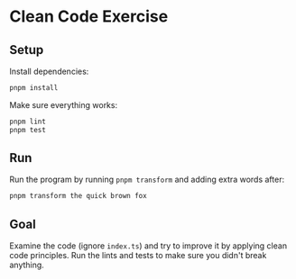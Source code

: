 # Clean Code Exercise

## Setup

Install dependencies:

```sh
pnpm install
```

Make sure everything works:

```sh
pnpm lint
pnpm test
```

## Run

Run the program by running `pnpm transform` and adding extra words after:

```sh
pnpm transform the quick brown fox
```

## Goal

Examine the code (ignore `index.ts`) and try to improve it by applying clean code principles.
Run the lints and tests to make sure you didn't break anything.
